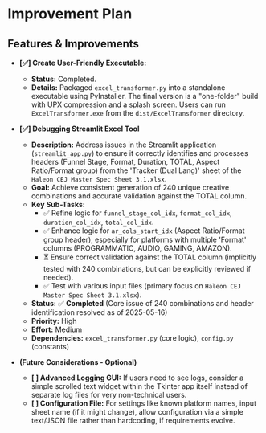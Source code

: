 # Improvement Plan

## Features & Improvements

*   **[✅] Create User-Friendly Executable:**
    *   **Status:** Completed.
    *   **Details:** Packaged `excel_transformer.py` into a standalone executable using PyInstaller. The final version is a "one-folder" build with UPX compression and a splash screen. Users can run `ExcelTransformer.exe` from the `dist/ExcelTransformer` directory.

*   **[✅] Debugging Streamlit Excel Tool**
    *   **Description:** Address issues in the Streamlit application (`streamlit_app.py`) to ensure it correctly identifies and processes headers (Funnel Stage, Format, Duration, TOTAL, Aspect Ratio/Format group) from the 'Tracker (Dual Lang)' sheet of the `Haleon CEJ Master Spec Sheet 3.1.xlsx`.
    *   **Goal:** Achieve consistent generation of 240 unique creative combinations and accurate validation against the TOTAL column.
    *   **Key Sub-Tasks:**
        *   ✅ Refine logic for `funnel_stage_col_idx`, `format_col_idx`, `duration_col_idx`, `total_col_idx`.
        *   ✅ Enhance logic for `ar_cols_start_idx` (Aspect Ratio/Format group header), especially for platforms with multiple 'Format' columns (PROGRAMMATIC, AUDIO, GAMING, AMAZON).
        *   ⏳ Ensure correct validation against the TOTAL column (implicitly tested with 240 combinations, but can be explicitly reviewed if needed).
        *   ✅ Test with various input files (primary focus on `Haleon CEJ Master Spec Sheet 3.1.xlsx`).
    *   **Status:** ✅ **Completed** (Core issue of 240 combinations and header identification resolved as of 2025-05-16)
    *   **Priority:** High
    *   **Effort:** Medium
    *   **Dependencies:** `excel_transformer.py` (core logic), `config.py` (constants)

*   **(Future Considerations - Optional)**
    *   **[ ] Advanced Logging GUI:** If users need to see logs, consider a simple scrolled text widget within the Tkinter app itself instead of separate log files for very non-technical users.
    *   **[ ] Configuration File:** For settings like known platform names, input sheet name (if it might change), allow configuration via a simple text/JSON file rather than hardcoding, if requirements evolve.
